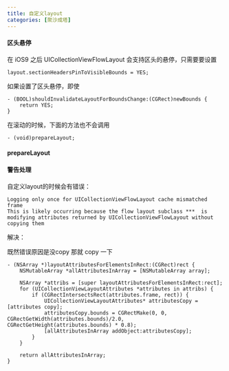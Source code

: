 ```yaml
---
title: 自定义layout
categories: [聚沙成塔]
---
```



#### 区头悬停
在 iOS9 之后 UICollectionViewFlowLayout 会支持区头的悬停，只需要要设置

```
layout.sectionHeadersPinToVisibleBounds = YES;
```

如果设置了区头悬停，即使
```
- (BOOL)shouldInvalidateLayoutForBoundsChange:(CGRect)newBounds {
    return YES;
}
```

在滚动的时候，下面的方法也不会调用

```
- (void)prepareLayout;
```

#### prepareLayout

#### 警告处理
自定义layout的时候会有错误：

```
Logging only once for UICollectionViewFlowLayout cache mismatched frame
This is likely occurring because the flow layout subclass ***  is modifying attributes returned by UICollectionViewFlowLayout without copying them
```

解决：

既然错误原因是没copy 那就 copy 一下

```
- (NSArray *)layoutAttributesForElementsInRect:(CGRect)rect {
    NSMutableArray *allAttributesInArray = [NSMutableArray array];

    NSArray *attribs = [super layoutAttributesForElementsInRect:rect];
    for (UICollectionViewLayoutAttributes *attributes in attribs) {
        if (CGRectIntersectsRect(attributes.frame, rect)) {
            UICollectionViewLayoutAttributes* attributesCopy = [attributes copy];
            attributesCopy.bounds = CGRectMake(0, 0, CGRectGetWidth(attributes.bounds)/2.0, CGRectGetHeight(attributes.bounds) * 0.8);
            [allAttributesInArray addObject:attributesCopy];
        }
    }

    return allAttributesInArray;
}
```
